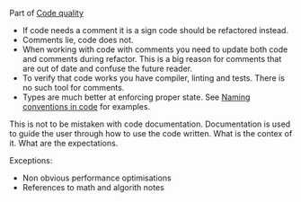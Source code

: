 Part of [Code quality](Code%20quality)

- If code needs a comment it is a sign code should be refactored instead.
- Comments lie, code does not.
- When working with code with comments you need to update both code and comments during refactor. This is a big reason for comments that are out of date and confuse the future reader.
- To verify that code works you have compiler, linting and tests. There is no such tool for comments.
- Types are much better at enforcing proper state. See [Naming conventions in code](Naming%20conventions%20in%20code.md) for examples.

This is not to be mistaken with code documentation. Documentation is used to guide the user through how to use the code written. What is the contex of it. What are the expectations.

Exceptions:
- Non obvious performance optimisations
- References to math and algorith notes